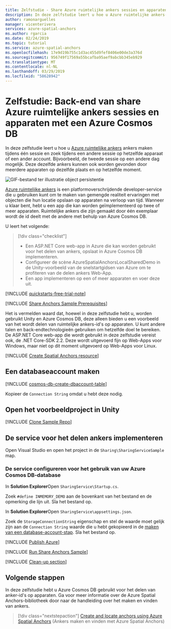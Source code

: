 ```yaml
---
title: Zelfstudie - Share Azure ruimtelijke ankers sessies en apparaten met een Azure Cosmos DB back-end | Microsoft Docs
description: In deze zelfstudie leert u hoe u Azure ruimtelijke ankers-id's delen op Android/iOS-apparaten in Unity met een back-end-service en Azure Cosmos DB.
author: ramonarguelles
manager: vicenterivera
services: azure-spatial-anchors
ms.author: rgarcia
ms.date: 02/24/2019
ms.topic: tutorial
ms.service: azure-spatial-anchors
ms.openlocfilehash: 17e9d19b755c1d3ac455d9fef8406e00de3a376d
ms.sourcegitcommit: 956749f17569a55bcafba95aef9abcbb345eb929
ms.translationtype: MT
ms.contentlocale: nl-NL
ms.lasthandoff: 03/29/2019
ms.locfileid: "58628942"
---
```

# <a name="tutorial-share-azure-spatial-anchors-across-sessions-and-devices-with-an-azure-cosmos-db-back-end"></a>Zelfstudie: Back-end van share Azure ruimtelijke ankers sessies en apparaten met een Azure Cosmos DB

In deze zelfstudie leert u hoe u [Azure ruimtelijke ankers](../overview.md) ankers maken tijdens één sessie en zoek tijdens een andere sessie op hetzelfde apparaat of een ander account. Bijvoorbeeld, de tweede sessie op een andere dag mogelijk. Deze dezelfde ankers kunnen ook worden gevonden door meerdere apparaten op dezelfde plaats en op hetzelfde moment.

![GIF-bestand ter illustratie object persistentie](./media/persistence.gif)

[Azure ruimtelijke ankers](../overview.md) is een platformoverschrijdende developer-service die u gebruiken kunt om te maken van gemengde realiteit ervaringen met objecten die hun locatie opslaan op apparaten na verloop van tijd. Wanneer u klaar bent, hebt u een app die kan worden geïmplementeerd op twee of meer apparaten. Ruimtelijke ankers die zijn gemaakt door één exemplaar wordt de id deelt met de andere met behulp van Azure Cosmos DB.

U leert het volgende:

> [!div class="checklist"]
> * Een ASP.NET Core web-app in Azure die kan worden gebruikt voor het delen van ankers, opslaat in Azure Cosmos DB implementeren.
> * Configureer de scène AzureSpatialAnchorsLocalSharedDemo in de Unity-voorbeeld van de snelstartgidsen van Azure om te profiteren van de delen ankers Web-App.
> * Een app implementeren op een of meer apparaten en voer deze uit.

[!INCLUDE [quickstarts-free-trial-note](../../../includes/quickstarts-free-trial-note.md)]

[!INCLUDE [Share Anchors Sample Prerequisites](../../../includes/spatial-anchors-share-sample-prereqs.md)]

Het is vermelden waard dat, hoewel in deze zelfstudie hebt u, worden gebruikt Unity en Azure Cosmos DB, deze alleen bieden u een voorbeeld van het wordt delen van ruimtelijke ankers-id's op apparaten. U kunt andere talen en back-endtechnologieën gebruiken om hetzelfde doel te bereiken. De ASP.NET Core web-app die wordt gebruikt in deze zelfstudie vereist ook, de .NET Core-SDK 2.2. Deze wordt uitgevoerd fijn op Web-Apps voor Windows, maar niet op dit moment uitgevoerd op Web-Apps voor Linux.

[!INCLUDE [Create Spatial Anchors resource](../../../includes/spatial-anchors-get-started-create-resource.md)]

## <a name="create-a-database-account"></a>Een databaseaccount maken

[!INCLUDE [cosmos-db-create-dbaccount-table](../../../includes/cosmos-db-create-dbaccount-table.md)]

Kopieer de `Connection String` omdat u hebt deze nodig.

## <a name="open-the-sample-project-in-unity"></a>Open het voorbeeldproject in Unity

[!INCLUDE [Clone Sample Repo](../../../includes/spatial-anchors-clone-sample-repository.md)]

## <a name="deploy-the-sharing-anchors-service"></a>De service voor het delen ankers implementeren

Open Visual Studio en open het project in de `Sharing\SharingServiceSample` map.

### <a name="configure-the-service-to-use-your-azure-cosmos-db-database"></a>De service configureren voor het gebruik van uw Azure Cosmos DB-database

In **Solution Explorer**Open `SharingService\Startup.cs`.

Zoek `#define INMEMORY_DEMO` aan de bovenkant van het bestand en de opmerking die lijn uit. Sla het bestand op.

In **Solution Explorer**Open `SharingService\appsettings.json`.

Zoek de `StorageConnectionString` eigenschap en stel de waarde moet gelijk zijn aan de `Connection String` waarde die u hebt gekopieerd in de [maken van een database-account-stap](#create-a-database-account). Sla het bestand op.

[!INCLUDE [Publish Azure](../../../includes/spatial-anchors-publish-azure.md)]

[!INCLUDE [Run Share Anchors Sample](../../../includes/spatial-anchors-run-share-sample.md)]

[!INCLUDE [Clean-up section](../../../includes/clean-up-section-portal.md)]

## <a name="next-steps"></a>Volgende stappen

In deze zelfstudie hebt u Azure Cosmos DB gebruikt voor het delen van anker-id's op apparaten. Ga voor meer informatie over de Azure Spatial Anchors-bibliotheek door naar de handleiding over het maken en vinden van ankers.

> [!div class="nextstepaction"]
> [Create and locate anchors using Azure Spatial Anchors](../create-locate-anchors-overview.md) (Ankers maken en vinden met Azure Spatial Anchors)
